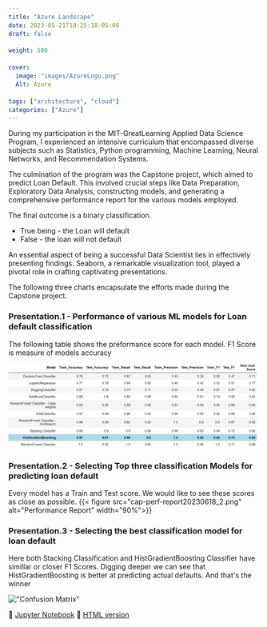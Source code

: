 ```yaml
---
title: "Azure Landscape"
date: 2023-05-21T18:25:18-05:00
draft: false

weight: 500

cover:
  image: "images/AzureLogo.png"
  Alt: Azure

tags: ["architecture", "cloud"]
categories: ["Azure"]
---
```


During my participation in the MIT-GreatLearning Applied Data Science Program, I experienced an intensive curriculum that encompassed diverse subjects such as Statistics, Python programming, Machine Learning, Neural Networks, and Recommendation Systems.

The culmination of the program was the Capstone project, which aimed to predict Loan Default. This involved crucial steps like Data Preparation, Exploratory Data Analysis, constructing models, and generating a comprehensive performance report for the various models employed.

The final outcome is a binary classification.

- True being - the Loan will default
- False - the loan will not default

An essential aspect of being a successful Data Scientist lies in effectively presenting findings. Seaborn, a remarkable visualization tool, played a pivotal role in crafting captivating presentations.

The following three charts encapsulate the efforts made during the Capstone project.

### Presentation.1 - Performance of various ML models for Loan default classification

The following table shows the preformance score for each model. F1 Score is measure of models accuracy

![](cap-model-performance.png)

### Presentation.2 - Selecting Top three classification Models for predicting loan default

Every model has a Train and Test score. We would like to see these scores as close as possible.
{{< figure src="cap-perf-report20230618_2.png" alt="Performance Report" width="90%">}}

### Presentation.3 - Selecting the best classification model for loan default

Here both Stacking Classification and HistGradientBoosting Classifier have simillar or closer F1 Scores. Digging deeper
we can see that HistGradientBoosting is better at predicting actual defaults. And that's the winner

!["Confusion Matrix"](Capstone-ConfusionMatrix.png)

🔗 [Jupyter Notebook](https://github.com/cooolbabu/GL-MIT-ADSP-2023/blob/master/capstone/CapstoneProjectLoanDefault_LowCode_SreenivasAngaraM3.ipynb) 🔗 [HTML version ](https://cooolbabu.github.io/ConversationsWithChatGPT/CapstoneProjectLoanDefault_LowCode_SreenivasAngaraFinal3.html)
